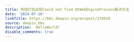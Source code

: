 ```yaml
---
title: 玲珑打包出现Could not find QtWebEngineProcess解决方法
date: '2024-07-10'
linkTitle: https://bbs.deepin.org/en/post/274910
source: deepin_bbs
description:  HelloWorld! 
disable_comments: true
---
```


